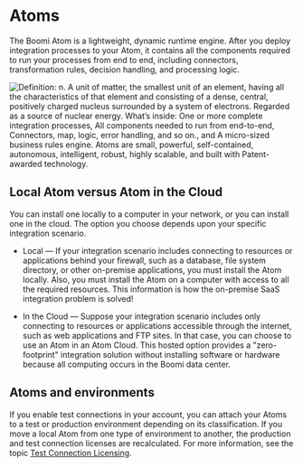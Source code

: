 # Atoms 

<head>
  <meta name="guidename" content="Integration"/>
  <meta name="context" content="GUID-aa350919-15e5-4ec5-a11a-ee308fddd087"/>
</head>


The Boomi Atom is a lightweight, dynamic runtime engine. After you deploy integration processes to your Atom, it contains all the components required to run your processes from end to end, including connectors, transformation rules, decision handling, and processing logic.

![Definition: n. A unit of matter, the smallest unit of an element, having all the characteristics of that element and consisting of a dense, central, positively charged nucleus surrounded by a system of electrons. Regarded as a source of nuclear energy. What’s inside: One or more complete integration processes, All components needed to run from end-to-end, Connectors, map, logic, error handling, and so on., and A micro-sized business rules engine. Atoms are small, powerful, self-contained, autonomous, intelligent, robust, highly scalable, and built with Patent-awarded technology.](../Images/other-dg-boomi-atom-definition_def1e010-4046-447f-b42a-d4455b140ed6.jpg)

## Local Atom versus Atom in the Cloud 

You can install one locally to a computer in your network, or you can install one in the cloud. The option you choose depends upon your specific integration scenario.

- Local — If your integration scenario includes connecting to resources or applications behind your firewall, such as a database, file system directory, or other on-premise applications, you must install the Atom locally. Also, you must install the Atom on a computer with access to all the required resources. This information is how the on-premise SaaS integration problem is solved!

- In the Cloud — Suppose your integration scenario includes only connecting to resources or applications accessible through the internet, such as web applications and FTP sites. In that case, you can choose to use an Atom in an Atom Cloud. This hosted option provides a "zero-footprint" integration solution without installing software or hardware because all computing occurs in the Boomi data center.

## Atoms and environments

If you enable test connections in your account, you can attach your Atoms to a test or production environment depending on its classification. If you move a local Atom from one type of environment to another, the production and test connection licenses are recalculated. For more information, see the topic [Test Connection Licensing](../../Platform/c-atm-Test_connection_licensing_04708d54-8ea3-453f-8dac-3e2e6b72330b.md#GUID-834CA0B9-D8B4-4378-968A-7D0D87B7DDF9).
